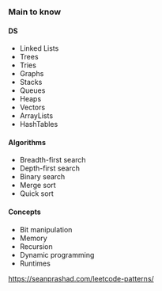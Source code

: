 ### Main to know

#### DS
- Linked Lists
- Trees
- Tries
- Graphs
- Stacks
- Queues
- Heaps
- Vectors
- ArrayLists
- HashTables
#### Algorithms
- Breadth-first search
- Depth-first search
- Binary search
- Merge sort
- Quick sort
#### Concepts
- Bit manipulation
- Memory
- Recursion
- Dynamic programming
- Runtimes


https://seanprashad.com/leetcode-patterns/
